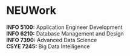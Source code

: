 # NEUWork

__INFO 5100:__ Application Engineer Development </br>
__INFO 6210:__ Database Management and Design </br>
__INFO 7390:__ Advanced Data Science </br>
__CSYE 7245:__ Big Data Intelligence
